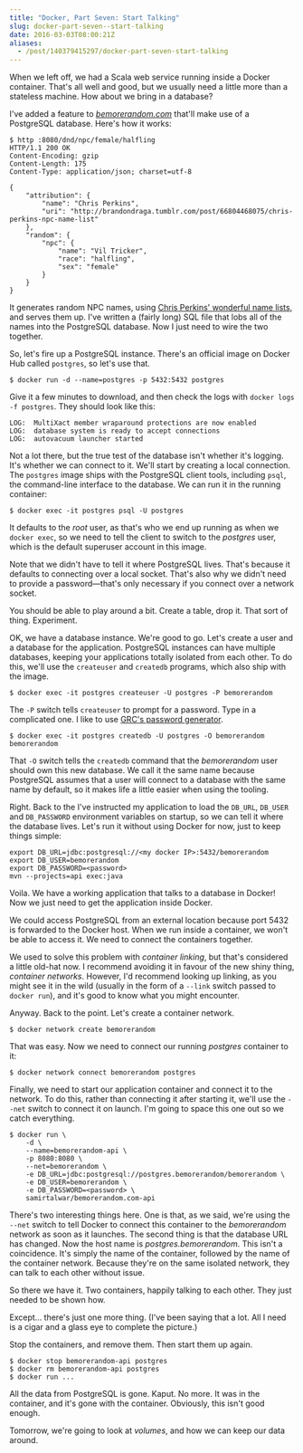 ```yaml
---
title: "Docker, Part Seven: Start Talking"
slug: docker-part-seven--start-talking
date: 2016-03-03T08:00:21Z
aliases:
  - /post/140379415297/docker-part-seven-start-talking
---
```


When we left off, we had a Scala web service running inside a Docker container. That's all well and good, but we usually need a little more than a stateless machine. How about we bring in a database?

I've added a feature to [_bemorerandom.com_][bemorerandom.com] that'll make use of a PostgreSQL database. Here's how it works:

<!--more-->

    $ http :8080/dnd/npc/female/halfling
    HTTP/1.1 200 OK
    Content-Encoding: gzip
    Content-Length: 175
    Content-Type: application/json; charset=utf-8

    {
        "attribution": {
            "name": "Chris Perkins",
            "uri": "http://brandondraga.tumblr.com/post/66804468075/chris-perkins-npc-name-list"
        },
        "random": {
            "npc": {
                "name": "Vil Tricker",
                "race": "halfling",
                "sex": "female"
            }
        }
    }

It generates random NPC names, using [Chris Perkins' wonderful name lists][chris perkins' npc name list], and serves them up. I've written a (fairly long) SQL file that lobs all of the names into the PostgreSQL database. Now I just need to wire the two together.

So, let's fire up a PostgreSQL instance. There's an official image on Docker Hub called `postgres`, so let's use that.

    $ docker run -d --name=postgres -p 5432:5432 postgres

Give it a few minutes to download, and then check the logs with `docker logs -f postgres`. They should look like this:

    LOG:  MultiXact member wraparound protections are now enabled
    LOG:  database system is ready to accept connections
    LOG:  autovacuum launcher started

Not a lot there, but the true test of the database isn't whether it's logging. It's whether we can connect to it. We'll start by creating a local connection. The `postgres` image ships with the PostgreSQL client tools, including `psql`, the command-line interface to the database. We can run it in the running container:

    $ docker exec -it postgres psql -U postgres

It defaults to the _root_ user, as that's who we end up running as when we `docker exec`, so we need to tell the client to switch to the _postgres_ user, which is the default superuser account in this image.

Note that we didn't have to tell it where PostgreSQL lives. That's because it defaults to connecting over a local socket. That's also why we didn't need to provide a password—that's only necessary if you connect over a network socket.

You should be able to play around a bit. Create a table, drop it. That sort of thing. Experiment.

OK, we have a database instance. We're good to go. Let's create a user and a database for the application. PostgreSQL instances can have multiple databases, keeping your applications totally isolated from each other. To do this, we'll use the `createuser` and `createdb` programs, which also ship with the image.

    $ docker exec -it postgres createuser -U postgres -P bemorerandom

The `-P` switch tells `createuser` to prompt for a password. Type in a complicated one. I like to use [GRC's password generator][grc perfect passwords].

    $ docker exec -it postgres createdb -U postgres -O bemorerandom bemorerandom

That `-O` switch tells the `createdb` command that the _bemorerandom_ user should own this new database. We call it the same name because PostgreSQL assumes that a user will connect to a database with the same name by default, so it makes life a little easier when using the tooling.

Right. Back to the I've instructed my application to load the `DB_URL`, `DB_USER` and `DB_PASSWORD` environment variables on startup, so we can tell it where the database lives. Let's run it without using Docker for now, just to keep things simple:

    export DB_URL=jdbc:postgresql://<my docker IP>:5432/bemorerandom
    export DB_USER=bemorerandom
    export DB_PASSWORD=<password>
    mvn --projects=api exec:java

Voila. We have a working application that talks to a database in Docker! Now we just need to get the application inside Docker.

We could access PostgreSQL from an external location because port 5432 is forwarded to the Docker host. When we run inside a container, we won't be able to access it. We need to connect the containers together.

We used to solve this problem with _container linking_, but that's considered a little old-hat now. I recommend avoiding it in favour of the new shiny thing, _container networks_. However, I'd recommend looking up linking, as you might see it in the wild (usually in the form of a `--link` switch passed to `docker run`), and it's good to know what you might encounter.

Anyway. Back to the point. Let's create a container network.

    $ docker network create bemorerandom

That was easy. Now we need to connect our running _postgres_ container to it:

    $ docker network connect bemorerandom postgres

Finally, we need to start our application container and connect it to the network. To do this, rather than connecting it after starting it, we'll use the `--net` switch to connect it on launch. I'm going to space this one out so we catch everything.

    $ docker run \
        -d \
        --name=bemorerandom-api \
        -p 8080:8080 \
        --net=bemorerandom \
        -e DB_URL=jdbc:postgresql://postgres.bemorerandom/bemorerandom \
        -e DB_USER=bemorerandom \
        -e DB_PASSWORD=<password> \
        samirtalwar/bemorerandom.com-api

There's two interesting things here. One is that, as we said, we're using the `--net` switch to tell Docker to connect this container to the _bemorerandom_ network as soon as it launches. The second thing is that the database URL has changed. Now the host name is _postgres.bemorerandom_. This isn't a coincidence. It's simply the name of the container, followed by the name of the container network. Because they're on the same isolated network, they can talk to each other without issue.

So there we have it. Two containers, happily talking to each other. They just needed to be shown how.

Except… there's just one more thing. (I've been saying that a lot. All I need is a cigar and a glass eye to complete the picture.)

Stop the containers, and remove them. Then start them up again.

    $ docker stop bemorerandom-api postgres
    $ docker rm bemorerandom-api postgres
    $ docker run ...

All the data from PostgreSQL is gone. Kaput. No more. It was in the container, and it's gone with the container. Obviously, this isn't good enough.

Tomorrow, we're going to look at _volumes_, and how we can keep our data around.

[bemorerandom.com]: https://github.com/SamirTalwar/bemorerandom.com
[chris perkins' npc name list]: http://brandondraga.tumblr.com/post/66804468075/chris-perkins-npc-name-list
[grc perfect passwords]: https://www.grc.com/passwords
